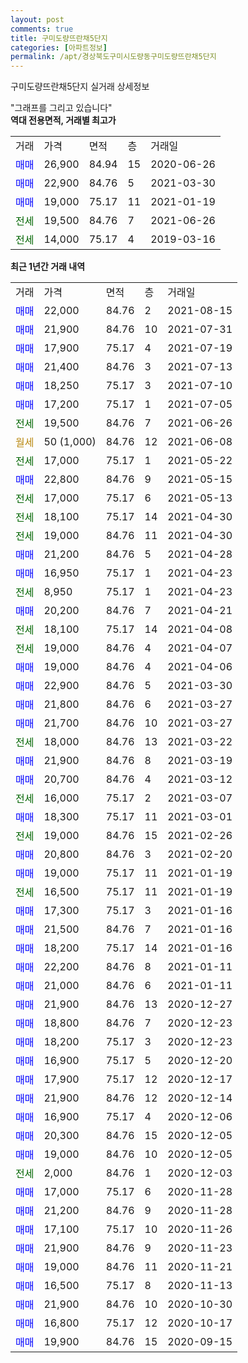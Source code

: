 ```yaml
---
layout: post
comments: true
title: 구미도량뜨란채5단지
categories: [아파트정보]
permalink: /apt/경상북도구미시도량동구미도량뜨란채5단지
---
```


구미도량뜨란채5단지 실거래 상세정보

<script type="text/javascript">
  google.charts.load('current', {'packages':['line', 'corechart']});
  google.charts.setOnLoadCallback(drawChart);

  function drawChart() {
    var data = new google.visualization.DataTable();
    data.addColumn('date', '거래일');
    data.addColumn('number', "매매");
    data.addColumn('number', "전세");
    data.addColumn('number', "전매");

    data.addRows([[new Date(Date.parse("2021-08-15")), 22000, null, null], [new Date(Date.parse("2021-07-31")), 21900, null, null], [new Date(Date.parse("2021-07-19")), 17900, null, null], [new Date(Date.parse("2021-07-13")), 21400, null, null], [new Date(Date.parse("2021-07-10")), 18250, null, null], [new Date(Date.parse("2021-07-05")), 17200, null, null], [new Date(Date.parse("2021-06-26")), null, 19500, null], [new Date(Date.parse("2021-06-08")), null, null, null], [new Date(Date.parse("2021-05-22")), null, 17000, null], [new Date(Date.parse("2021-05-15")), 22800, null, null], [new Date(Date.parse("2021-05-13")), null, 17000, null], [new Date(Date.parse("2021-04-30")), null, 18100, null], [new Date(Date.parse("2021-04-30")), null, 19000, null], [new Date(Date.parse("2021-04-28")), 21200, null, null], [new Date(Date.parse("2021-04-23")), 16950, null, null], [new Date(Date.parse("2021-04-23")), null, 8950, null], [new Date(Date.parse("2021-04-21")), 20200, null, null], [new Date(Date.parse("2021-04-08")), null, 18100, null], [new Date(Date.parse("2021-04-07")), null, 19000, null], [new Date(Date.parse("2021-04-06")), 19000, null, null], [new Date(Date.parse("2021-03-30")), 22900, null, null], [new Date(Date.parse("2021-03-27")), 21800, null, null], [new Date(Date.parse("2021-03-27")), 21700, null, null], [new Date(Date.parse("2021-03-22")), null, 18000, null], [new Date(Date.parse("2021-03-19")), 21900, null, null], [new Date(Date.parse("2021-03-12")), 20700, null, null], [new Date(Date.parse("2021-03-07")), null, 16000, null], [new Date(Date.parse("2021-03-01")), 18300, null, null], [new Date(Date.parse("2021-02-26")), null, 19000, null], [new Date(Date.parse("2021-02-20")), 20800, null, null], [new Date(Date.parse("2021-01-19")), 19000, null, null], [new Date(Date.parse("2021-01-19")), null, 16500, null], [new Date(Date.parse("2021-01-16")), 17300, null, null], [new Date(Date.parse("2021-01-16")), 21500, null, null], [new Date(Date.parse("2021-01-16")), 18200, null, null], [new Date(Date.parse("2021-01-11")), 22200, null, null], [new Date(Date.parse("2021-01-11")), 21000, null, null], [new Date(Date.parse("2020-12-27")), 21900, null, null], [new Date(Date.parse("2020-12-23")), 18800, null, null], [new Date(Date.parse("2020-12-23")), 18200, null, null], [new Date(Date.parse("2020-12-20")), 16900, null, null], [new Date(Date.parse("2020-12-17")), 17900, null, null], [new Date(Date.parse("2020-12-14")), 21900, null, null], [new Date(Date.parse("2020-12-06")), 16900, null, null], [new Date(Date.parse("2020-12-05")), 20300, null, null], [new Date(Date.parse("2020-12-05")), 19000, null, null], [new Date(Date.parse("2020-12-03")), null, 2000, null], [new Date(Date.parse("2020-11-28")), 17000, null, null], [new Date(Date.parse("2020-11-28")), 21200, null, null], [new Date(Date.parse("2020-11-26")), 17100, null, null], [new Date(Date.parse("2020-11-23")), 21900, null, null], [new Date(Date.parse("2020-11-21")), 19000, null, null], [new Date(Date.parse("2020-11-13")), 16500, null, null], [new Date(Date.parse("2020-10-30")), 21900, null, null], [new Date(Date.parse("2020-10-17")), 16800, null, null], [new Date(Date.parse("2020-09-15")), 19900, null, null]]);

    var options = {
      hAxis: {
        format: 'yyyy/MM/dd'
      },    
      lineWidth: 0,
      pointsVisible: true,    
      title: '최근 1년간 유형별 실거래가 분포',
      legend: { position: 'bottom' }
    };

    var formatter = new google.visualization.NumberFormat({pattern:'###,###'} );
    formatter.format(data, 1);
    formatter.format(data, 2);
    
    setTimeout(function() {
        var chart = new google.visualization.LineChart(document.getElementById('columnchart_material'));
        chart.draw(data, (options));
        document.getElementById('loading').style.display = 'none';
    }, 200);
  }
</script>


<div id="loading" style="z-index:20; display: block; margin-left: 0px">"그래프를 그리고 있습니다"</div>
<div id="columnchart_material" style="width: 95%; margin-left: 0px; display: block"></div>
<!-- contents start -->
<b>역대 전용면적, 거래별 최고가</b>
<table class="sortable">
    <tr>
      <td>거래</td>
      <td>가격</td>
      <td>면적</td>
      <td>층</td>
      <td>거래일</td>
    </tr>
        <tr>
          <td><a style="color: blue">매매</a></td>
          <td>26,900</td>
          <td>84.94</td>
          <td>15</td>
          <td>2020-06-26</td>
        </tr>            <tr>
          <td><a style="color: blue">매매</a></td>
          <td>22,900</td>
          <td>84.76</td>
          <td>5</td>
          <td>2021-03-30</td>
        </tr>            <tr>
          <td><a style="color: blue">매매</a></td>
          <td>19,000</td>
          <td>75.17</td>
          <td>11</td>
          <td>2021-01-19</td>
        </tr>        
        <tr>
              <td><a style="color: darkgreen">전세</a></td>
              <td>19,500</td>
              <td>84.76</td>
              <td>7</td>
              <td>2021-06-26</td>
            </tr>            <tr>
              <td><a style="color: darkgreen">전세</a></td>
              <td>14,000</td>
              <td>75.17</td>
              <td>4</td>
              <td>2019-03-16</td>
            </tr>        
    
</table>

<b>최근 1년간 거래 내역</b>

<table class="sortable">
    <tr>
      <td>거래</td>
      <td>가격</td>
      <td>면적</td>
      <td>층</td>
      <td>거래일</td>
    </tr>
    <tr>
      <td><a style="color: blue">매매</a></td>
      <td>22,000</td>
      <td>84.76</td>
      <td>2</td>
      <td>2021-08-15</td>
    </tr>          <tr>
      <td><a style="color: blue">매매</a></td>
      <td>21,900</td>
      <td>84.76</td>
      <td>10</td>
      <td>2021-07-31</td>
    </tr>          <tr>
      <td><a style="color: blue">매매</a></td>
      <td>17,900</td>
      <td>75.17</td>
      <td>4</td>
      <td>2021-07-19</td>
    </tr>          <tr>
      <td><a style="color: blue">매매</a></td>
      <td>21,400</td>
      <td>84.76</td>
      <td>3</td>
      <td>2021-07-13</td>
    </tr>          <tr>
      <td><a style="color: blue">매매</a></td>
      <td>18,250</td>
      <td>75.17</td>
      <td>3</td>
      <td>2021-07-10</td>
    </tr>          <tr>
      <td><a style="color: blue">매매</a></td>
      <td>17,200</td>
      <td>75.17</td>
      <td>1</td>
      <td>2021-07-05</td>
    </tr>          <tr>
      <td><a style="color: darkgreen">전세</a></td>
      <td>19,500</td>
      <td>84.76</td>
      <td>7</td>
      <td>2021-06-26</td>
    </tr>          <tr>
      <td><a style="color: darkgoldenrod">월세</a></td>
      <td>50 (1,000)</td>
      <td>84.76</td>
      <td>12</td>
      <td>2021-06-08</td>
    </tr>          <tr>
      <td><a style="color: darkgreen">전세</a></td>
      <td>17,000</td>
      <td>75.17</td>
      <td>1</td>
      <td>2021-05-22</td>
    </tr>          <tr>
      <td><a style="color: blue">매매</a></td>
      <td>22,800</td>
      <td>84.76</td>
      <td>9</td>
      <td>2021-05-15</td>
    </tr>          <tr>
      <td><a style="color: darkgreen">전세</a></td>
      <td>17,000</td>
      <td>75.17</td>
      <td>6</td>
      <td>2021-05-13</td>
    </tr>          <tr>
      <td><a style="color: darkgreen">전세</a></td>
      <td>18,100</td>
      <td>75.17</td>
      <td>14</td>
      <td>2021-04-30</td>
    </tr>          <tr>
      <td><a style="color: darkgreen">전세</a></td>
      <td>19,000</td>
      <td>84.76</td>
      <td>11</td>
      <td>2021-04-30</td>
    </tr>          <tr>
      <td><a style="color: blue">매매</a></td>
      <td>21,200</td>
      <td>84.76</td>
      <td>5</td>
      <td>2021-04-28</td>
    </tr>          <tr>
      <td><a style="color: blue">매매</a></td>
      <td>16,950</td>
      <td>75.17</td>
      <td>1</td>
      <td>2021-04-23</td>
    </tr>          <tr>
      <td><a style="color: darkgreen">전세</a></td>
      <td>8,950</td>
      <td>75.17</td>
      <td>1</td>
      <td>2021-04-23</td>
    </tr>          <tr>
      <td><a style="color: blue">매매</a></td>
      <td>20,200</td>
      <td>84.76</td>
      <td>7</td>
      <td>2021-04-21</td>
    </tr>          <tr>
      <td><a style="color: darkgreen">전세</a></td>
      <td>18,100</td>
      <td>75.17</td>
      <td>14</td>
      <td>2021-04-08</td>
    </tr>          <tr>
      <td><a style="color: darkgreen">전세</a></td>
      <td>19,000</td>
      <td>84.76</td>
      <td>4</td>
      <td>2021-04-07</td>
    </tr>          <tr>
      <td><a style="color: blue">매매</a></td>
      <td>19,000</td>
      <td>84.76</td>
      <td>4</td>
      <td>2021-04-06</td>
    </tr>          <tr>
      <td><a style="color: blue">매매</a></td>
      <td>22,900</td>
      <td>84.76</td>
      <td>5</td>
      <td>2021-03-30</td>
    </tr>          <tr>
      <td><a style="color: blue">매매</a></td>
      <td>21,800</td>
      <td>84.76</td>
      <td>6</td>
      <td>2021-03-27</td>
    </tr>          <tr>
      <td><a style="color: blue">매매</a></td>
      <td>21,700</td>
      <td>84.76</td>
      <td>10</td>
      <td>2021-03-27</td>
    </tr>          <tr>
      <td><a style="color: darkgreen">전세</a></td>
      <td>18,000</td>
      <td>84.76</td>
      <td>13</td>
      <td>2021-03-22</td>
    </tr>          <tr>
      <td><a style="color: blue">매매</a></td>
      <td>21,900</td>
      <td>84.76</td>
      <td>8</td>
      <td>2021-03-19</td>
    </tr>          <tr>
      <td><a style="color: blue">매매</a></td>
      <td>20,700</td>
      <td>84.76</td>
      <td>4</td>
      <td>2021-03-12</td>
    </tr>          <tr>
      <td><a style="color: darkgreen">전세</a></td>
      <td>16,000</td>
      <td>75.17</td>
      <td>2</td>
      <td>2021-03-07</td>
    </tr>          <tr>
      <td><a style="color: blue">매매</a></td>
      <td>18,300</td>
      <td>75.17</td>
      <td>11</td>
      <td>2021-03-01</td>
    </tr>          <tr>
      <td><a style="color: darkgreen">전세</a></td>
      <td>19,000</td>
      <td>84.76</td>
      <td>15</td>
      <td>2021-02-26</td>
    </tr>          <tr>
      <td><a style="color: blue">매매</a></td>
      <td>20,800</td>
      <td>84.76</td>
      <td>3</td>
      <td>2021-02-20</td>
    </tr>          <tr>
      <td><a style="color: blue">매매</a></td>
      <td>19,000</td>
      <td>75.17</td>
      <td>11</td>
      <td>2021-01-19</td>
    </tr>          <tr>
      <td><a style="color: darkgreen">전세</a></td>
      <td>16,500</td>
      <td>75.17</td>
      <td>11</td>
      <td>2021-01-19</td>
    </tr>          <tr>
      <td><a style="color: blue">매매</a></td>
      <td>17,300</td>
      <td>75.17</td>
      <td>3</td>
      <td>2021-01-16</td>
    </tr>          <tr>
      <td><a style="color: blue">매매</a></td>
      <td>21,500</td>
      <td>84.76</td>
      <td>7</td>
      <td>2021-01-16</td>
    </tr>          <tr>
      <td><a style="color: blue">매매</a></td>
      <td>18,200</td>
      <td>75.17</td>
      <td>14</td>
      <td>2021-01-16</td>
    </tr>          <tr>
      <td><a style="color: blue">매매</a></td>
      <td>22,200</td>
      <td>84.76</td>
      <td>8</td>
      <td>2021-01-11</td>
    </tr>          <tr>
      <td><a style="color: blue">매매</a></td>
      <td>21,000</td>
      <td>84.76</td>
      <td>6</td>
      <td>2021-01-11</td>
    </tr>          <tr>
      <td><a style="color: blue">매매</a></td>
      <td>21,900</td>
      <td>84.76</td>
      <td>13</td>
      <td>2020-12-27</td>
    </tr>          <tr>
      <td><a style="color: blue">매매</a></td>
      <td>18,800</td>
      <td>84.76</td>
      <td>7</td>
      <td>2020-12-23</td>
    </tr>          <tr>
      <td><a style="color: blue">매매</a></td>
      <td>18,200</td>
      <td>75.17</td>
      <td>3</td>
      <td>2020-12-23</td>
    </tr>          <tr>
      <td><a style="color: blue">매매</a></td>
      <td>16,900</td>
      <td>75.17</td>
      <td>5</td>
      <td>2020-12-20</td>
    </tr>          <tr>
      <td><a style="color: blue">매매</a></td>
      <td>17,900</td>
      <td>75.17</td>
      <td>12</td>
      <td>2020-12-17</td>
    </tr>          <tr>
      <td><a style="color: blue">매매</a></td>
      <td>21,900</td>
      <td>84.76</td>
      <td>12</td>
      <td>2020-12-14</td>
    </tr>          <tr>
      <td><a style="color: blue">매매</a></td>
      <td>16,900</td>
      <td>75.17</td>
      <td>4</td>
      <td>2020-12-06</td>
    </tr>          <tr>
      <td><a style="color: blue">매매</a></td>
      <td>20,300</td>
      <td>84.76</td>
      <td>15</td>
      <td>2020-12-05</td>
    </tr>          <tr>
      <td><a style="color: blue">매매</a></td>
      <td>19,000</td>
      <td>84.76</td>
      <td>10</td>
      <td>2020-12-05</td>
    </tr>          <tr>
      <td><a style="color: darkgreen">전세</a></td>
      <td>2,000</td>
      <td>84.76</td>
      <td>1</td>
      <td>2020-12-03</td>
    </tr>          <tr>
      <td><a style="color: blue">매매</a></td>
      <td>17,000</td>
      <td>75.17</td>
      <td>6</td>
      <td>2020-11-28</td>
    </tr>          <tr>
      <td><a style="color: blue">매매</a></td>
      <td>21,200</td>
      <td>84.76</td>
      <td>9</td>
      <td>2020-11-28</td>
    </tr>          <tr>
      <td><a style="color: blue">매매</a></td>
      <td>17,100</td>
      <td>75.17</td>
      <td>10</td>
      <td>2020-11-26</td>
    </tr>          <tr>
      <td><a style="color: blue">매매</a></td>
      <td>21,900</td>
      <td>84.76</td>
      <td>9</td>
      <td>2020-11-23</td>
    </tr>          <tr>
      <td><a style="color: blue">매매</a></td>
      <td>19,000</td>
      <td>84.76</td>
      <td>11</td>
      <td>2020-11-21</td>
    </tr>          <tr>
      <td><a style="color: blue">매매</a></td>
      <td>16,500</td>
      <td>75.17</td>
      <td>8</td>
      <td>2020-11-13</td>
    </tr>          <tr>
      <td><a style="color: blue">매매</a></td>
      <td>21,900</td>
      <td>84.76</td>
      <td>10</td>
      <td>2020-10-30</td>
    </tr>          <tr>
      <td><a style="color: blue">매매</a></td>
      <td>16,800</td>
      <td>75.17</td>
      <td>12</td>
      <td>2020-10-17</td>
    </tr>          <tr>
      <td><a style="color: blue">매매</a></td>
      <td>19,900</td>
      <td>84.76</td>
      <td>15</td>
      <td>2020-09-15</td>
    </tr>      </table>
<!-- contents end -->    

